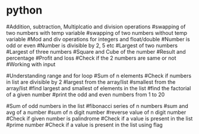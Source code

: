 # python

#Addition, subtraction, Multiplcatio and division operations
#swapping of two numbers with temp variable
#swapping of two numbers without temp variable
#Mod and div operations for integers and float/double
#Number is odd or even
#Number is divisible by 2, 5 etc
#Largest of two numbers
#Largest of three numbers
#Square and Cube of the number
#Result and percentage
#Profit and loss
#Check if the 2 numbers are same or not
#Working with input



#Understanding range and for loop
#Sum of n elements
#Check if numbers in list are divisible by 2
#largest from the array/list
#smallest from the array/list
#find largest and smallest of elements in the list
#find the factorial of a given number
#print the odd and even numbers from 1 to 20


#Sum of odd numbers in the list
#fibonacci series of n numbers
#sum and avg of a number
#sum of n digit number
#reverse value of n digit number
#Check if given number is palindrome
#Check if a value is present in the list
#prime number
#Check if a value is present in the list using flag
